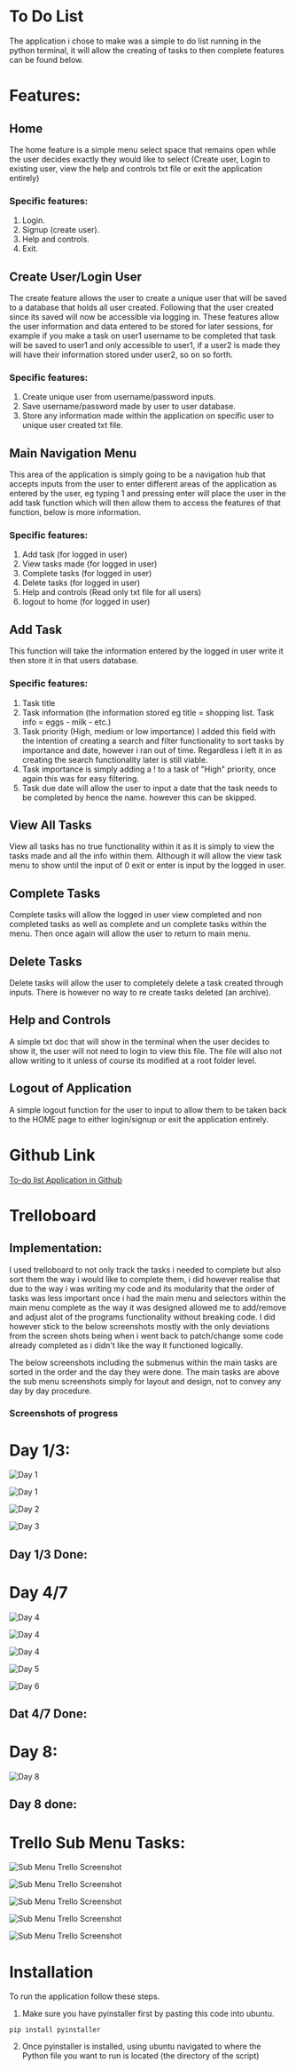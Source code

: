 # To Do List 

The application i chose to make was a simple to do list running in the python terminal, it will allow the creating of tasks to then complete features can be found below.

# Features:

## Home

The home feature is a simple menu select space that remains open while the user decides exactly they would like to select (Create user, Login to existing user, view the help and controls txt file or exit the application entirely)

### Specific features:

1. Login.
2. Signup (create user).
3. Help and controls.
4. Exit.

## Create User/Login User

The create feature allows the user to create a unique user that will be saved to a database that holds all user created. Following that the user created since its saved will now be accessible via logging in. These features allow the user information and data entered to be stored for later sessions, for example if you make a task on user1 username to be completed that task will be saved to user1 and only accessible to user1, if a user2 is made they will have their information stored under user2, so on so forth.

### Specific features:

1. Create unique user from username/password inputs.
2. Save username/password made by user to user database.
3. Store any information made within the application on specific user to unique user created txt file.


## Main Navigation Menu

This area of the application is simply going to be a navigation hub that accepts inputs from the user to enter different areas of the application as entered by the user, eg typing 1 and pressing enter will place the user in the add task function which will then allow them to access the features of that function, below is more information.

### Specific features:
1. Add task (for logged in user)
2. View tasks made (for logged in user)
3. Complete tasks (for logged in user)
4. Delete tasks (for logged in user)
5. Help and controls (Read only txt file for all users)
6. logout to home (for logged in user)

## Add Task

This function will take the information entered by the logged in user write it then store it in that users database.

### Specific features:

1. Task title
2. Task information (the information stored eg title = shopping list. Task info = eggs - milk - etc.)
3. Task priority (High, medium or low importance)
I added this field with the intention of creating a search and filter functionality to sort tasks by importance and date, however i ran out of time. Regardless i left it in as creating the search functionality later is still viable.
4. Task importance is simply adding a ! to a task of "High" priority, once again this was for easy filtering.
5. Task due date will allow the user to input a date that the task needs to be completed by hence the name. however this can be skipped.

## View All Tasks

View all tasks has no true functionality within it as it is simply to view the tasks made and all the info within them. Although it will allow the view task menu to show until the input of 0 exit or enter is input by the logged in user.

## Complete Tasks

Complete tasks will allow the logged in user view completed and non completed tasks as well as complete and un complete tasks within the menu.
Then once again will allow the user to return to main menu.

## Delete Tasks

Delete tasks will allow the user to completely delete a task created through inputs. There is however no way to re create tasks deleted (an archive).

## Help and Controls

A simple txt doc that will show in the terminal when the user decides to show it, the user will not need to login to view this file. 
The file will also not allow writing to it unless of course its modified at a root folder level.

## Logout of Application 

A simple logout function for the user to input to allow them to be taken back to the HOME page to either login/signup or exit the application entirely.

# Github Link

[To-do list Application in Github](https://github.com/Preedie/T1A3_TerminalApp.git)

# Trelloboard

## Implementation:

I used trelloboard to not only track the tasks i needed to complete but also sort them the way i would like to complete them, i did however realise that due to the way i was writing my code and its modularity that the order of tasks was less important once i had the main menu and selectors within the main menu complete as the way it was designed allowed me to add/remove and adjust alot of the programs functionality without breaking code. I did however stick to the below screenshots mostly with the only deviations from the screen shots being when i went back to patch/change some code already completed as i didn't like the way it functioned logically.

The below screenshots including the submenus within the main tasks are sorted in the order and the day they were done. The main tasks are above the sub menu screenshots simply for layout and design, not to convey any day by day procedure.

### Screenshots of progress

# Day 1/3:

![Day 1](./TrelloboardPics/Trelloboard1.png)

![Day 1](./TrelloboardPics/Trelloboard2%20Login-Create.png)

![Day 2](./TrelloboardPics/Trelloboard3%20mainmenu-selection.png)

![Day 3](./TrelloboardPics/Trelloboard4.png)

## Day 1/3 Done:

# Day 4/7

![Day 4](./TrelloboardPics/Trelloboard5.png)

![Day 4](./TrelloboardPics/Trelloboard6.png)

![Day 4](./TrelloboardPics/Trelloboard7.png)

![Day 5](./TrelloboardPics/Trelloboard8.png)

![Day 6](./TrelloboardPics/Trelloboard9.png) 

## Dat 4/7 Done:

# Day 8:

![Day 8](./TrelloboardPics/Trelloboard10.png)

## Day 8 done:

# Trello Sub Menu Tasks:

![Sub Menu Trello Screenshot](./TrelloboardPics/Trellosubmenu1.png)

![Sub Menu Trello Screenshot](./TrelloboardPics/Trellosubmenu2.png)

![Sub Menu Trello Screenshot](./TrelloboardPics/Trellosubmenu3.png)

![Sub Menu Trello Screenshot](./TrelloboardPics/Trellosubmenu4.png)

![Sub Menu Trello Screenshot](./TrelloboardPics/Trellosubmenu5.png)

# Installation

To run the application follow these steps.

1. Make sure you have pyinstaller first by pasting this code into ubuntu.
~~~ 
pip install pyinstaller
~~~
2. Once pyinstaller is installed, using ubuntu navigated to where the Python file you want to run is located (the directory of the script)

